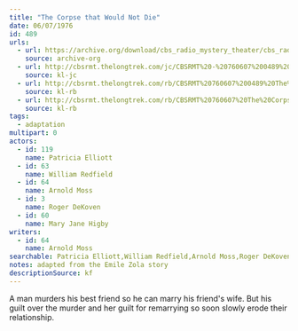 ```yaml
---
title: "The Corpse that Would Not Die"
date: 06/07/1976
id: 489
urls: 
  - url: https://archive.org/download/cbs_radio_mystery_theater/cbs_radio_mystery_theater-0451-0500.zip/cbs_radio_mystery_theater-0451-0500%2Fcbsrmt_0489_the_corpse_that_would_not_die.mp3
    source: archive-org
  - url: http://cbsrmt.thelongtrek.com/jc/CBSRMT%20-%20760607%200489%20The%20Corpse%20That%20Would%20Not%20Die%20vbr%20fb2_jc.mp3
    source: kl-jc
  - url: http://cbsrmt.thelongtrek.com/rb/CBSRMT%20760607%200489%20The%20Corpse%20That%20Would%20Not%20Die_wuwm%20rec%209_25_76%20levels.mp3
    source: kl-rb
  - url: http://cbsrmt.thelongtrek.com/rb/CBSRMT%20760607%20The%20Corpse%20That%20Would%20Not%20Die_wbbm_rb%20760925.mp3
    source: kl-rb
tags: 
  - adaptation
multipart: 0
actors:  
  - id: 119
    name: Patricia Elliott  
  - id: 63
    name: William Redfield  
  - id: 64
    name: Arnold Moss  
  - id: 3
    name: Roger DeKoven  
  - id: 60
    name: Mary Jane Higby
writers:  
  - id: 64
    name: Arnold Moss
searchable: Patricia Elliott,William Redfield,Arnold Moss,Roger DeKoven,Mary Jane Higby Arnold Moss
notes: adapted from the Emile Zola story
descriptionSource: kf
---
```

A man murders his best friend so he can marry his friend's wife. But his guilt over the murder and her guilt for remarrying so soon slowly erode their relationship.